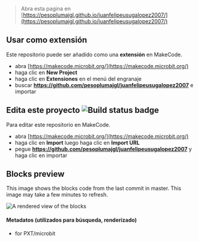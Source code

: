 
> Abra esta pagina en [https://pesoplumajgl.github.io/juanfelipeusugalopez2007/](https://pesoplumajgl.github.io/juanfelipeusugalopez2007/)

## Usar como extensión

Este repositorio puede ser añadido como una **extensión** en MakeCode.

* abra [https://makecode.microbit.org/](https://makecode.microbit.org/)
* haga clic en **New Project**
* haga clic en **Extensiones** en el menú del engranaje
* buscar **https://github.com/pesoplumajgl/juanfelipeusugalopez2007** e importar

## Edita este proyecto ![Build status badge](https://github.com/pesoplumajgl/juanfelipeusugalopez2007/workflows/MakeCode/badge.svg)

Para editar este repositorio en MakeCode.

* abra [https://makecode.microbit.org/](https://makecode.microbit.org/)
* haga clic en **Import** luego haga clic en **Import URL**
* pegue **https://github.com/pesoplumajgl/juanfelipeusugalopez2007** y haga clic en importar

## Blocks preview

This image shows the blocks code from the last commit in master.
This image may take a few minutes to refresh.

![A rendered view of the blocks](https://github.com/pesoplumajgl/juanfelipeusugalopez2007/raw/master/.github/makecode/blocks.png)

#### Metadatos (utilizados para búsqueda, renderizado)

* for PXT/microbit
<script src="https://makecode.com/gh-pages-embed.js"></script><script>makeCodeRender("{{ site.makecode.home_url }}", "{{ site.github.owner_name }}/{{ site.github.repository_name }}");</script>
